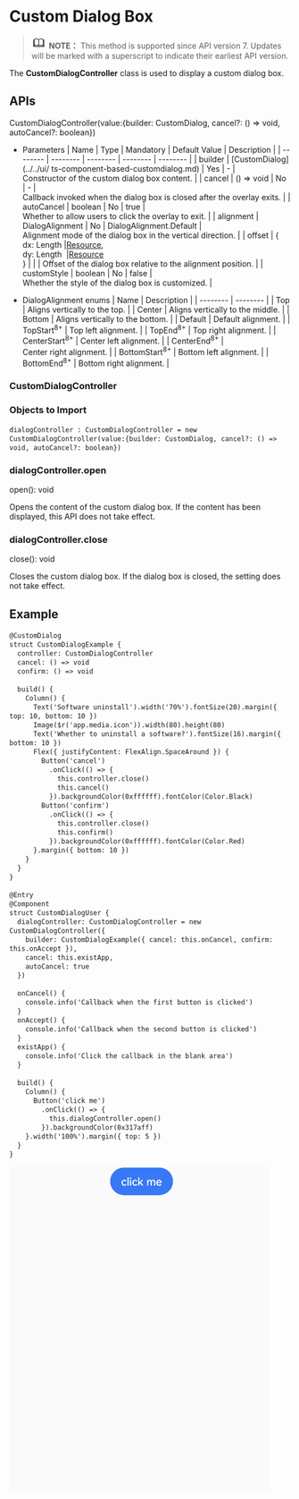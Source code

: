 # Custom Dialog Box


> ![icon-note.gif](public_sys-resources/icon-note.gif) **NOTE：**
> This method is supported since API version 7. Updates will be marked with a superscript to indicate their earliest API version.


The **CustomDialogController** class is used to display a custom dialog box.


## APIs

CustomDialogController(value:{builder: CustomDialog, cancel?: () =&gt; void, autoCancel?: boolean})


- Parameters
    | Name | Type | Mandatory | Default&nbsp;Value | Description |
  | -------- | -------- | -------- | -------- | -------- |
  | builder | [CustomDialog](../../ui/ ts-component-based-customdialog.md) | Yes | - | Constructor&nbsp;of&nbsp;the&nbsp;custom&nbsp;dialog&nbsp;box&nbsp;content. |
  | cancel | ()&nbsp;=&gt;&nbsp;void | No | - | Callback&nbsp;invoked&nbsp;when&nbsp;the&nbsp;dialog&nbsp;box&nbsp;is&nbsp;closed&nbsp;after&nbsp;the&nbsp;overlay&nbsp;exits. |
  | autoCancel | boolean | No | true | Whether&nbsp;to&nbsp;allow&nbsp;users&nbsp;to&nbsp;click&nbsp;the&nbsp;overlay&nbsp;to&nbsp;exit. |
  | alignment | DialogAlignment | No | DialogAlignment.Default | Alignment&nbsp;mode&nbsp;of&nbsp;the&nbsp;dialog&nbsp;box&nbsp;in&nbsp;the&nbsp;vertical&nbsp;direction. |
  | offset | {<br/>dx:&nbsp;Length&nbsp;\|[Resource](../../ui/ts-types.md#resource),<br/>dy:&nbsp;Length&nbsp;&nbsp;\|[Resource](../../ui/ts-types.md#resource)<br/>} |  |  | Offset&nbsp;of&nbsp;the&nbsp;dialog&nbsp;box&nbsp;relative&nbsp;to&nbsp;the&nbsp;alignment&nbsp;position. |
  | customStyle | boolean | No | false | Whether&nbsp;the&nbsp;style&nbsp;of&nbsp;the&nbsp;dialog&nbsp;box&nbsp;is&nbsp;customized. |

- DialogAlignment enums
    | Name | Description | 
  | -------- | -------- |
  | Top | Aligns&nbsp;vertically&nbsp;to&nbsp;the&nbsp;top. | 
  | Center | Aligns&nbsp;vertically&nbsp;to&nbsp;the&nbsp;middle. | 
  | Bottom | Aligns&nbsp;vertically&nbsp;to&nbsp;the&nbsp;bottom. | 
  | Default | Default&nbsp;alignment. | 
  | TopStart<sup>8+</sup> | Top&nbsp;left&nbsp;alignment. | 
  | TopEnd<sup>8+</sup> | Top&nbsp;right&nbsp;alignment. | 
  | CenterStart<sup>8+</sup> | Center&nbsp;left&nbsp;alignment. | 
  | CenterEnd<sup>8+</sup> | Center&nbsp;right&nbsp;alignment. | 
  | BottomStart<sup>8+</sup> | Bottom&nbsp;left&nbsp;alignment. | 
  | BottomEnd<sup>8+</sup> | Bottom&nbsp;right&nbsp;alignment. | 


### CustomDialogController


### Objects to Import


```
dialogController : CustomDialogController = new CustomDialogController(value:{builder: CustomDialog, cancel?: () => void, autoCancel?: boolean})
```


### dialogController.open

open(): void


Opens the content of the custom dialog box. If the content has been displayed, this API does not take effect.


### dialogController.close

close(): void

Closes the custom dialog box. If the dialog box is closed, the setting does not take effect.


## Example


```
@CustomDialog
struct CustomDialogExample {
  controller: CustomDialogController
  cancel: () => void
  confirm: () => void

  build() {
    Column() {
      Text('Software uninstall').width('70%').fontSize(20).margin({ top: 10, bottom: 10 })
      Image($r('app.media.icon')).width(80).height(80)
      Text('Whether to uninstall a software?').fontSize(16).margin({ bottom: 10 })
      Flex({ justifyContent: FlexAlign.SpaceAround }) {
        Button('cancel')
          .onClick(() => {
            this.controller.close()
            this.cancel()
          }).backgroundColor(0xffffff).fontColor(Color.Black)
        Button('confirm')
          .onClick(() => {
            this.controller.close()
            this.confirm()
          }).backgroundColor(0xffffff).fontColor(Color.Red)
      }.margin({ bottom: 10 })
    }
  }
}

@Entry
@Component
struct CustomDialogUser {
  dialogController: CustomDialogController = new CustomDialogController({
    builder: CustomDialogExample({ cancel: this.onCancel, confirm: this.onAccept }),
    cancel: this.existApp,
    autoCancel: true
  })

  onCancel() {
    console.info('Callback when the first button is clicked')
  }
  onAccept() {
    console.info('Callback when the second button is clicked')
  }
  existApp() {
    console.info('Click the callback in the blank area')
  }

  build() {
    Column() {
      Button('click me')
        .onClick(() => {
          this.dialogController.open()
        }).backgroundColor(0x317aff)
    }.width('100%').margin({ top: 5 })
  }
}
```

![en-us_image_0000001212058470](figures/en-us_image_0000001212058470.gif)
